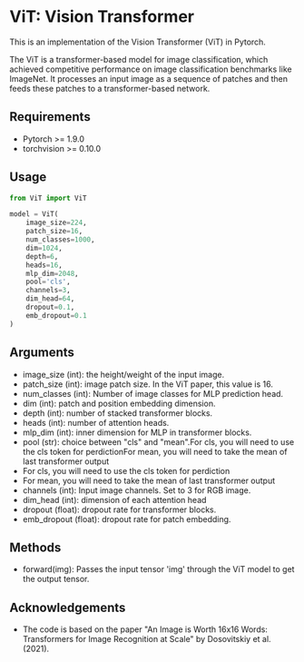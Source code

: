# ViT: Vision Transformer

This is an implementation of the Vision Transformer (ViT) in Pytorch.

The ViT is a transformer-based model for image classification, which achieved competitive performance on image classification benchmarks like ImageNet. It processes an input image as a sequence of patches and then feeds these patches to a transformer-based network.

## Requirements

- Pytorch >= 1.9.0
- torchvision >= 0.10.0

## Usage

```python
from ViT import ViT

model = ViT(
    image_size=224,
    patch_size=16,
    num_classes=1000,
    dim=1024,
    depth=6,
    heads=16,
    mlp_dim=2048,
    pool='cls',
    channels=3,
    dim_head=64,
    dropout=0.1,
    emb_dropout=0.1
)

```

## Arguments

- image_size (int): the height/weight of the input image.
- patch_size (int): image patch size. In the ViT paper, this value is 16.
- num_classes (int): Number of image classes for MLP prediction head.
- dim (int): patch and position embedding dimension.
- depth (int): number of stacked transformer blocks.
- heads (int): number of attention heads.
- mlp_dim (int): inner dimension for MLP in transformer blocks.
- pool (str): choice between "cls" and "mean".For cls, you will need to use the cls token for perdictionFor mean, you will need to take the mean of last transformer output
- For cls, you will need to use the cls token for perdiction
- For mean, you will need to take the mean of last transformer output
- channels (int): Input image channels. Set to 3 for RGB image.
- dim_head (int): dimension of each attention head
- dropout (float): dropout rate for transformer blocks.
- emb_dropout (float): dropout rate for patch embedding.

## Methods

- forward(img): Passes the input tensor 'img' through the ViT model to get the output tensor.

## Acknowledgements

- The code is based on the paper "An Image is Worth 16x16 Words: Transformers for Image Recognition at Scale" by Dosovitskiy et al. (2021).